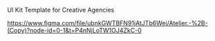 UI Kit Template for Creative Agencies

https://www.figma.com/file/ubnkGWTBFN91jAtJTb6Wej/Atelier.-%2B-(Copy)?node-id=0-1&t=P4nNjLoTW1OJ4ZkC-0
